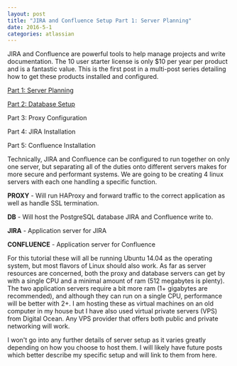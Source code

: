 ```yaml
---
layout: post
title: "JIRA and Confluence Setup Part 1: Server Planning"
date: 2016-5-1
categories: atlassian
---
```

JIRA and Confluence are powerful tools to help manage projects and write documentation. The 10 user starter license is only $10 per year per product and is a fantastic value. This is the first post in a multi-post series detailing how to get these products installed and configured.

[Part 1: Server Planning](http://michaelpatterson.me/atlassian/2016/05/01/jira-confluence-setup-part-1.html)

[Part 2: Database Setup](http://michaelpatterson.me/atlassian/2016/05/02/jira-confluence-setup-part-2.html)

Part 3: Proxy Configuration

Part 4: JIRA Installation

Part 5: Confluence Installation


Technically, JIRA and Confluence can be configured to run together on only one server, but separating all of the duties onto different servers makes for more secure and performant systems. We are going to be creating 4 linux servers with each one handling a specific function.


**PROXY** - Will run HAProxy and forward traffic to the correct application as well as handle SSL termination.

**DB** - Will host the PostgreSQL database JIRA and Confluence write to.

**JIRA** - Application server for JIRA

**CONFLUENCE** - Application server for Confluence


For this tutorial these will all be running Ubuntu 14.04 as the operating system, but most flavors of Linux should also work. As far as server resources are concerned, both the proxy and database servers can get by with a single CPU and a minimal amount of ram (512 megabytes is plenty). The two application servers require a bit more ram (1+ gigabytes are recommended), and although they can run on a single CPU, performance will be better with 2+. I am hosting these as virtual machines on an old computer in my house but I have also used virtual private servers (VPS) from Digital Ocean. Any VPS provider that offers both public and private networking will work.

I won't go into any further details of server setup as it varies greatly depending on how you choose to host them. I will likely have future posts which better describe my specific setup and will link to them from here.
